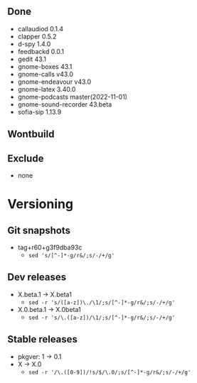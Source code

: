 ## Done
- callaudiod 0.1.4
- clapper 0.5.2
- d-spy 1.4.0
- feedbackd 0.0.1
- gedit 43.1
- gnome-boxes 43.1
- gnome-calls v43.0
- gnome-endeavour v43.0
- gnome-latex 3.40.0
- gnome-podcasts master(2022-11-01)
- gnome-sound-recorder 43.beta
- sofia-sip 1.13.9

## Wontbuild

## Exclude
- none

# Versioning
## Git snapshots
* tag+r60+g3f9dba93c
  * `sed 's/[^-]*-g/r&/;s/-/+/g'`

## Dev releases
* X.beta.1 -> X.beta1
  * `sed -r 's/([a-z])\./\1/;s/[^-]*-g/r&/;s/-/+/g'`
* X.0.beta.1 -> X.0beta1
  * `sed -r 's/\.([a-z])/\1/;s/[^-]*-g/r&/;s/-/+/g'`

## Stable releases
* pkgver: 1 -> 0.1
* X -> X.0
  * `sed -r '/\.([0-9])/!s/$/\.0/;s/[^-]*-g/r&/;s/-/+/g'`